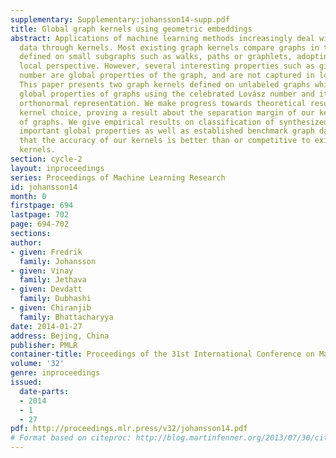 ```yaml
---
supplementary: Supplementary:johansson14-supp.pdf
title: Global graph kernels using geometric embeddings
abstract: Applications of machine learning methods increasingly deal with graph structured
  data through kernels. Most existing graph kernels compare graphs in terms of features
  defined on small subgraphs such as walks, paths or graphlets, adopting an inherently
  local perspective. However, several interesting properties such as girth or chromatic
  number are global properties of the graph, and are not captured in local substructures.
  This paper presents two graph kernels defined on unlabeled graphs which capture
  global properties of graphs using the celebrated Lovász number and its associated
  orthonormal representation. We make progress towards theoretical results aiding
  kernel choice, proving a result about the separation margin of our kernel for classes
  of graphs. We give empirical results on classification of synthesized graphs with
  important global properties as well as established benchmark graph datasets, showing
  that the accuracy of our kernels is better than or competitive to existing graph
  kernels.
section: cycle-2
layout: inproceedings
series: Proceedings of Machine Learning Research
id: johansson14
month: 0
firstpage: 694
lastpage: 702
page: 694-702
sections: 
author:
- given: Fredrik
  family: Johansson
- given: Vinay
  family: Jethava
- given: Devdatt
  family: Dubhashi
- given: Chiranjib
  family: Bhattacharyya
date: 2014-01-27
address: Bejing, China
publisher: PMLR
container-title: Proceedings of the 31st International Conference on Machine Learning
volume: '32'
genre: inproceedings
issued:
  date-parts:
  - 2014
  - 1
  - 27
pdf: http://proceedings.mlr.press/v32/johansson14.pdf
# Format based on citeproc: http://blog.martinfenner.org/2013/07/30/citeproc-yaml-for-bibliographies/
---
```

